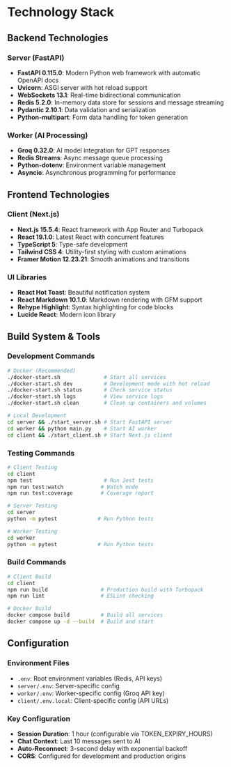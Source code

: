 # Technology Stack

## Backend Technologies

### Server (FastAPI)
- **FastAPI 0.115.0**: Modern Python web framework with automatic OpenAPI docs
- **Uvicorn**: ASGI server with hot reload support
- **WebSockets 13.1**: Real-time bidirectional communication
- **Redis 5.2.0**: In-memory data store for sessions and message streaming
- **Pydantic 2.10.1**: Data validation and serialization
- **Python-multipart**: Form data handling for token generation

### Worker (AI Processing)
- **Groq 0.32.0**: AI model integration for GPT responses
- **Redis Streams**: Async message queue processing
- **Python-dotenv**: Environment variable management
- **Asyncio**: Asynchronous programming for performance

## Frontend Technologies

### Client (Next.js)
- **Next.js 15.5.4**: React framework with App Router and Turbopack
- **React 19.1.0**: Latest React with concurrent features
- **TypeScript 5**: Type-safe development
- **Tailwind CSS 4**: Utility-first styling with custom animations
- **Framer Motion 12.23.21**: Smooth animations and transitions

### UI Libraries
- **React Hot Toast**: Beautiful notification system
- **React Markdown 10.1.0**: Markdown rendering with GFM support
- **Rehype Highlight**: Syntax highlighting for code blocks
- **Lucide React**: Modern icon library

## Build System & Tools

### Development Commands
```bash
# Docker (Recommended)
./docker-start.sh              # Start all services
./docker-start.sh dev          # Development mode with hot reload
./docker-start.sh status       # Check service status
./docker-start.sh logs         # View service logs
./docker-start.sh clean        # Clean up containers and volumes

# Local Development
cd server && ./start_server.sh # Start FastAPI server
cd worker && python main.py    # Start AI worker
cd client && ./start_client.sh # Start Next.js client
```

### Testing Commands
```bash
# Client Testing
cd client
npm test                       # Run Jest tests
npm run test:watch            # Watch mode
npm run test:coverage         # Coverage report

# Server Testing
cd server
python -m pytest             # Run Python tests

# Worker Testing
cd worker
python -m pytest             # Run Python tests
```

### Build Commands
```bash
# Client Build
cd client
npm run build                 # Production build with Turbopack
npm run lint                  # ESLint checking

# Docker Build
docker compose build          # Build all services
docker compose up -d --build  # Build and start
```

## Configuration

### Environment Files
- `.env`: Root environment variables (Redis, API keys)
- `server/.env`: Server-specific config
- `worker/.env`: Worker-specific config (Groq API key)
- `client/.env.local`: Client-specific config (API URLs)

### Key Configuration
- **Session Duration**: 1 hour (configurable via TOKEN_EXPIRY_HOURS)
- **Chat Context**: Last 10 messages sent to AI
- **Auto-Reconnect**: 3-second delay with exponential backoff
- **CORS**: Configured for development and production origins
